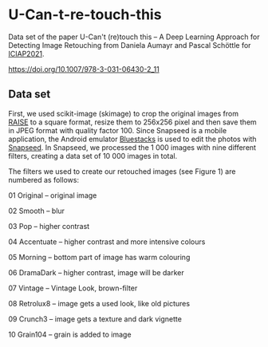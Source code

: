 # U-Can-t-re-touch-this
Data set of the paper U-Can't (re)touch this – A Deep Learning
Approach for Detecting Image Retouching from Daniela Aumayr and Pascal Schöttle for [ICIAP2021](https://www.iciap2021.org/).

https://doi.org/10.1007/978-3-031-06430-2_11

## Data set

First, we used scikit-image (skimage) to crop the original images from [RAISE](http://loki.disi.unitn.it/RAISE/) to a square format, resize them to 256x256 pixel and then save them in JPEG format with quality factor 100.
Since Snapseed is a mobile application, the Android emulator [Bluestacks](https://www.bluestacks.com/de/index.html) is used to edit the photos with [Snapseed](https://snapseed.online/). In Snapseed, we processed the 1 000 images with nine different filters, creating a data set of 10 000 images in total.

The filters we used to create our retouched images (see Figure 1) are numbered as follows:

01 Original – original image

02 Smooth – blur

03 Pop – higher contrast

04 Accentuate – higher contrast and more intensive colours

05 Morning – bottom part of image has warm colouring

06 DramaDark – higher contrast, image will be darker

07 Vintage – Vintage Look, brown-filter

08 Retrolux8 – image gets a used look, like old pictures

09 Crunch3 – image gets a texture and dark vignette

10 Grain104 – grain is added to image
